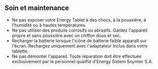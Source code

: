 ## Soin et maintenance

* Ne pas exposer votre Energy Tablet à des chocs, à la poussière, à l'humidité ou à hautes températures.
* Ne pas utiliser des produits corrosifs ou abrasifs.
Gardez l'appareil propre et sans poussière avec un chiffon doux et sec.
* Recharger la batterie lorsque l'icône de batterie faible apparaît sur l'écran. Rechargez uniquement avec l'adaptateur inclus dans votre tablette.
* Ne pas démonter l'appareil. Toute réparation doit être effectuée exclusivement par le personnel qualifié d'Energy
Sistem Soyntec S.A.

